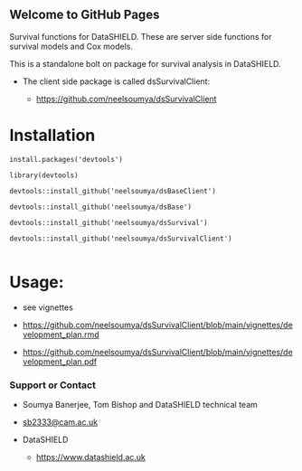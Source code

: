 ## Welcome to GitHub Pages


Survival functions for DataSHIELD. These are server side functions for survival models and Cox models.

This is a standalone bolt on package for survival analysis in DataSHIELD.

* The client side package is called dsSurvivalClient:

    * https://github.com/neelsoumya/dsSurvivalClient

# Installation

```
install.packages('devtools')
	
library(devtools)
	
devtools::install_github('neelsoumya/dsBaseClient')
	
devtools::install_github('neelsoumya/dsBase')
	
devtools::install_github('neelsoumya/dsSurvival')
   
devtools::install_github('neelsoumya/dsSurvivalClient')
		    
```


# Usage:

* see vignettes

* https://github.com/neelsoumya/dsSurvivalClient/blob/main/vignettes/development_plan.rmd

* https://github.com/neelsoumya/dsSurvivalClient/blob/main/vignettes/development_plan.pdf 




### Support or Contact

* Soumya Banerjee, Tom Bishop and DataSHIELD technical team

* sb2333@cam.ac.uk

* DataSHIELD 

    * https://www.datashield.ac.uk
